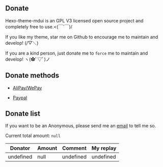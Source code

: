 ## Donate
Hexo-theme-mdui is an GPL V3 licensed open source project and completely free to use.<(￣ˇ￣)/

If you like my theme, star me on Github to encourage me to maintain and develop! (/▽＼)

If you are a kind person, just donate me to `force` me to maintain and develop! ヽ(✿ﾟ▽ﾟ)ノ

## Donate methods
- [AliPay/WePay](/source/images/wap.png)

- [Paypal](https://paypal.me/iHalyul)

## Donate list
If you want to be an Anonymous, please send me an [email](mainto:i@halyul.com) to tell me so.

Current total amount: `null`

Donator | Amount | Comment | My replay
--------|--------|---------|-----------
undefined | null | undefined | undefined
